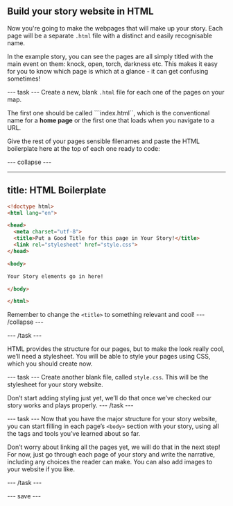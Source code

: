 ## Build your story website in HTML
Now you're going to make the webpages that will make up your story. Each page will be a separate ```.html``` file with a distinct and easily recognisable name. 

In the example story, you can see the pages are all simply titled with the main event on them: knock, open, torch, darkness etc. This makes it easy for you to know which page is which at a glance - it can get confusing sometimes!

--- task ---
Create a new, blank ```.html``` file for each one of the pages on your map.

The first one should be called ```index.html``, which is the conventional name for a **home page** or the first one that loads when you navigate to a URL.

Give the rest of your pages sensible filenames and paste the HTML boilerplate here at the top of each one ready to code:

--- collapse ---

---
title: HTML Boilerplate
---

```html 
<!doctype html>
<html lang="en">

<head>
  <meta charset="utf-8">
  <title>Put a Good Title for this page in Your Story!</title>
  <link rel="stylesheet" href="style.css">
</head>

<body>

Your Story elements go in here!

</body>

</html>
```

Remember to change the ```<title>``` to something relevant and cool!
--- /collapse ---

--- /task ---

HTML provides the structure for our pages, but to make the look really cool, we’ll need a stylesheet. You will be able to style your pages using CSS, which you should create now.

--- task ---
Create another blank file, called ```style.css```. This will be the stylesheet for your story website. 

Don’t start adding styling just yet, we’ll do that once we’ve checked our story works and plays properly. 
--- /task ---

--- task ---
Now that you have the major structure for your story website, you can start filling in each page’s ```<body>``` section with your story, using all the tags and tools you’ve learned about so far.

Don’t worry about linking all the pages yet, we will do that in the next step! For now, just go through each page of your story and write the narrative, including any choices the reader can make. You can also add images to your website if you like.

--- /task ---

--- save ---